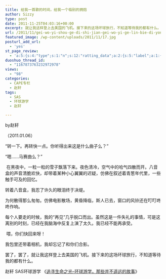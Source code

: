 ```yaml
---
title: 给我一首歌的时间，给我一个临别的拥抱
author: Sizzy
type: post
date: 2011-11-25T04:03:16+00:00
excerpt: 就让我这样登上去美国的飞机。接下来的这场环球旅行，不知道等待我的都有什么。
url: /2011/11/gei-wo-yi-shou-ge-di-shi-jian-gei-wo-yi-ge-lin-bie-di-yong-bao/
featured_image: /wp-content/uploads/2011/11/17.jpg
posturl_add_url:
  - 'yes'
st_page_review:
  - 'a:5:{s:4:"type";s:1:"n";s:12:"ratting_data";a:2:{s:5:"label";a:1:{i:0;s:0:"";}s:5:"score";a:1:{i:0;s:1:"0";}}s:7:"postion";s:2:"tl";s:5:"title";s:0:"";s:11:"score_label";s:0:"";}'
duoshuo_thread_id:
  - "1167873763232972978"
views:
  - "98"
categories:
  - CAPE专栏
  - 赵轩
tags:
  - SAS
  - 环球游学
  - 赵轩

---
```

by赵轩

<p style="text-align: left;" align="center">
  （2011.01.06）
</p>

<p align="left">
  “转一下。再转快一点。你听得出来这是什么曲子么？”
</p>

<p align="left">
  “嗯……马赛曲么？”
</p>

<p align="left">
   在黑夜中，一粒一粒的雪子飘落下来。夜色清冷，空气中的哈气四散而开。八音盒的声音清脆欢快，却带着某种小心翼翼的迟疑，仿佛在叙述着青葱年代里，一些触手可及的回忆。
</p>

<p align="left">
  转着八音盒，我忍了许久的眼泪终于决堤。
</p>

<p align="left">
  为何散得那么匆匆。仿佛电影散场，黄昏降临，斯人已去，窗口的风铃还在叮叮咚咚作响。
</p>

<p align="left">
  每个人要走的时候，我的“再见”几乎脱口而出。虽然这是一件失礼的事情，可是这离别的时刻，已经在我脑海中反复上演了太久。我已经不能再承受。
</p>

<p align="left">
   喂，你们快回来呀！
</p>

<p align="left">
  我包里还带着相机，我却忘记了和你们合影。
</p>

<p style="text-align: left;" align="center">
  罢了，罢了，就让我这样登上去美国的飞机。接下来的这场环球旅行，不知道等待我的都有什么。
</p>

<p style="text-align: left;" align="center">
  赵轩 SAS环球游学 《<a href="hicape.com/2011/07/diaries-zhaoxuan/">追寻生命之光&#8211;环球游学，那些并不遥远的故事</a>》
</p>